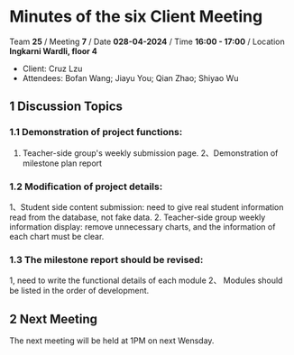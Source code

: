 # Minutes of the six Client Meeting

Team **25** / Meeting **7** / Date **028-04-2024** / Time **16:00 - 17:00** / Location **Ingkarni Wardli, floor 4**

- Client: Cruz Lzu
- Attendees: Bofan Wang; Jiayu You; Qian Zhao; Shiyao Wu

## 1 Discussion Topics

### 1.1  Demonstration of project functions:
1. Teacher-side group's weekly submission page.
2、Demonstration of milestone plan report

### 1.2 Modification of project details:
1、Student side content submission: need to give real student information read from the database, not fake data.
2. Teacher-side group weekly information display: remove unnecessary charts, and the information of each chart must be clear.



### 1.3 The milestone report should be revised:
1, need to write the functional details of each module
2、 Modules should be listed in the order of development.


## 2 Next Meeting
The next meeting will be held at 1PM on next Wensday.

 





 
